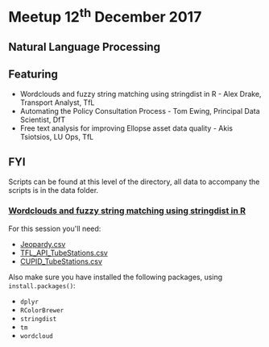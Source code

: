 # Meetup 12<sup>th</sup> December 2017

## Natural Language Processing

## Featuring
* Wordclouds and fuzzy string matching using stringdist in R - Alex Drake, Transport Analyst, TfL
* Automating the Policy Consultation Process - Tom Ewing, Principal Data Scientist, DfT
* Free text analysis for improving Ellopse asset data quality - Akis Tsiotsios, LU Ops, TfL

## FYI
Scripts can be found at this level of the directory, all data to accompany the scripts is in the data folder.

### [Wordclouds and fuzzy string matching using stringdist in R](https://github.com/tfl-pyr/userGroups/blob/master/2017-12-12%20NLP/NLPDemoScript.R)
For this session you'll need:
* [Jeopardy.csv](https://github.com/tfl-pyr/userGroups/blob/master/2017-12-12%20NLP/data/Jeopardy.csv)
* [TFL_API_TubeStations.csv](https://github.com/tfl-pyr/userGroups/blob/master/2017-12-12%20NLP/data/TFL_API_TubeStations.csv)
* [CUPID_TubeStations.csv](https://github.com/tfl-pyr/userGroups/blob/master/2017-12-12%20NLP/data/CUPID_TubeStations.csv)

Also make sure you have installed the following packages, using `install.packages()`:
* `dplyr`
* `RColorBrewer`
* `stringdist`
* `tm`
* `wordcloud`
